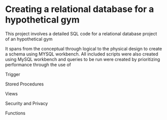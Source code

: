 # Creating a relational database for a hypothetical gym
This project involves a detailed SQL code for a relational database project of an hypothetical gym 

It spans from the conceptual through logical to the physical design to create a schema using MYSQL workbench. All included scripts were also 
created using MySQL workbench and queries to be run were created by prioritizing performance through the use of 

Trigger

Stored Procedures 

Views

Security and Privacy

Functions

